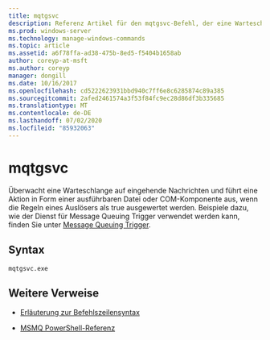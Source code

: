 ```yaml
---
title: mqtgsvc
description: Referenz Artikel für den mqtgsvc-Befehl, der eine Warteschlange auf eingehende Nachrichten überwacht und eine Aktion in Form einer ausführbaren Datei oder COM-Komponente ausführt, wenn die Regeln eines Auslösers als true ausgewertet werden.
ms.prod: windows-server
ms.technology: manage-windows-commands
ms.topic: article
ms.assetid: a6f78ffa-ad38-475b-8ed5-f5404b1658ab
author: coreyp-at-msft
ms.author: coreyp
manager: dongill
ms.date: 10/16/2017
ms.openlocfilehash: cd5222623931bbd940c7ff6e8c6285874c89a385
ms.sourcegitcommit: 2afed2461574a3f53f84fc9ec28d86df3b335685
ms.translationtype: MT
ms.contentlocale: de-DE
ms.lasthandoff: 07/02/2020
ms.locfileid: "85932063"
---
```

# <a name="mqtgsvc"></a>mqtgsvc

Überwacht eine Warteschlange auf eingehende Nachrichten und führt eine Aktion in Form einer ausführbaren Datei oder COM-Komponente aus, wenn die Regeln eines Auslösers als true ausgewertet werden. Beispiele dazu, wie der Dienst für Message Queuing Trigger verwendet werden kann, finden Sie unter [Message Queuing Trigger](https://docs.microsoft.com/previous-versions/windows/desktop/legacy/ms703197(v=vs.85)).

## <a name="syntax"></a>Syntax

```
mqtgsvc.exe
```

## <a name="additional-references"></a>Weitere Verweise

- [Erläuterung zur Befehlszeilensyntax](command-line-syntax-key.md)

- [MSMQ PowerShell-Referenz](https://docs.microsoft.com/powershell/module/msmq/?view=win10-ps)
